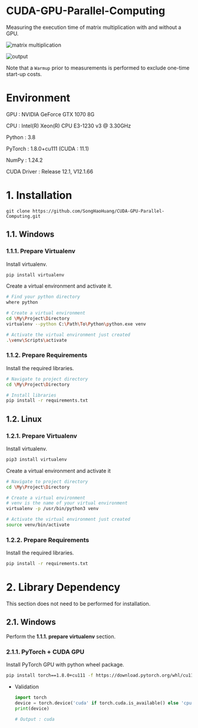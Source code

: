 # CUDA-GPU-Parallel-Computing
Measuring the execution time of matrix multiplication with and without a GPU.

![matrix multiplication](https://github.com/SongHaoHuang/Matrix-Multiplication-on-GPU/assets/128410674/b6095217-4432-461c-8201-c1ac2f0e5a19)

![output](https://github.com/SongHaoHuang/Matrix-Multiplication-on-GPU/assets/128410674/1f14e600-2833-42b6-9ad5-13a4b393990a)

Note that a `Warmup` prior to measurements is performed to exclude one-time start-up costs.

# Environment
GPU : NVIDIA GeForce GTX 1070 8G

CPU : Intel(R) Xeon(R) CPU E3-1230 v3 @ 3.30GHz


Python : 3.8

PyTorch : 1.8.0+cu111 (CUDA : 11.1)

NumPy : 1.24.2

CUDA Driver : Release 12.1, V12.1.66

# 1. Installation

`git clone https://github.com/SongHaoHuang/CUDA-GPU-Parallel-Computing.git`

## 1.1. Windows

### 1.1.1. Prepare Virtualenv

Install virtualenv.

```bash
pip install virtualenv
```

Create a virtual environment and activate it.

```bash
# Find your python directory
where python

# Create a virtual environment
cd \My\Project\Directory
virtualenv --python C:\Path\To\Python\python.exe venv

# Activate the virtual environment just created
.\venv\Scripts\activate
```

### 1.1.2. Prepare Requirements

Install the required libraries.

```bash
# Navigate to project directory
cd \My\Project\Directory

# Install libraries
pip install -r requirements.txt
```

## 1.2. Linux

### 1.2.1. Prepare Virtualenv

Install virtualenv.

```bash
pip3 install virtualenv
```

Create a virtual environment and activate it

```bash
# Navigate to project directory
cd \My\Project\Directory

# Create a virtual environment
# venv is the name of your virtual environment
virtualenv -p /usr/bin/python3 venv

# Activate the virtual environment just created
source venv/bin/activate
```

### 1.2.2. Prepare Requirements

Install the required libraries.

```bash
pip install -r requirements.txt
```

# 2. Library Dependency

This section does not need to be performed for installation.

## 2.1. Windows

Perform the **1.1.1. prepare virtualenv** section.

### 2.1.1. PyTorch + CUDA GPU

Install PyTorch GPU with python wheel package.

```bash
pip install torch==1.8.0+cu111 -f https://download.pytorch.org/whl/cu111/torch_stable.html
```

- Validation
    
    ```python
    import torch
    device = torch.device('cuda' if torch.cuda.is_available() else 'cpu')
    print(device)
    
    # Output : cuda
    ```
